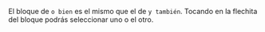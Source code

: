 El bloque de `o bien` es el mismo que el de `y también`. Tocando en la flechita del bloque podrás seleccionar uno o el otro. 